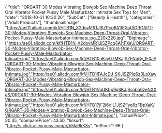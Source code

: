 {
	"title": "ORGART 30 Modes Vibrating Blowjob Sex Machine Deep Throat Oral Vibrator Pocket Pussy Male Masturbator Intimate Sex Toys for Men",
	"date": "2018-10-31 10:30:20",
	"SubCat": ["Beauty & Health"],
	"categories": ["Adult Products"],
	"thumbnailImage": "https://ae01.alicdn.com/kf/HTB1N_X2dovMR1JjSZPcq6A1tFXaU/ORGART-30-Modes-Vibrating-Blowjob-Sex-Machine-Deep-Throat-Oral-Vibrator-Pocket-Pussy-Male-Masturbator-Intimate.jpg_220x220.jpg",
	"BigImage": ["https://ae01.alicdn.com/kf/HTB1N_X2dovMR1JjSZPcq6A1tFXaU/ORGART-30-Modes-Vibrating-Blowjob-Sex-Machine-Deep-Throat-Oral-Vibrator-Pocket-Pussy-Male-Masturbator-Intimate.jpg","https://ae01.alicdn.com/kf/HTB10nBiiy0TMKJjSZFNq6y_1FXaP/ORGART-30-Modes-Vibrating-Blowjob-Sex-Machine-Deep-Throat-Oral-Vibrator-Pocket-Pussy-Male-Masturbator-Intimate.jpg","https://ae01.alicdn.com/kf/HTB1iFAJcDJ_SKJjSZPiq6z3LpXaw/ORGART-30-Modes-Vibrating-Blowjob-Sex-Machine-Deep-Throat-Oral-Vibrator-Pocket-Pussy-Male-Masturbator-Intimate.jpg","https://ae01.alicdn.com/kf/HTB1VqUKbp9gSKJjSspbq6zeNXXaS/ORGART-30-Modes-Vibrating-Blowjob-Sex-Machine-Deep-Throat-Oral-Vibrator-Pocket-Pussy-Male-Masturbator-Intimate.jpg","https://ae01.alicdn.com/kf/HTB17jF2i6oIL1JjSZFyq6zFBpXaK/ORGART-30-Modes-Vibrating-Blowjob-Sex-Machine-Deep-Throat-Oral-Vibrator-Pocket-Pussy-Male-Masturbator-Intimate.jpg"],
	"actualPrice": 30.45,
	"comparePrice": 43.50,
	"linkurl": "http://s.click.aliexpress.com/e/bMa9kK8s",
	"inStock": 66
}
